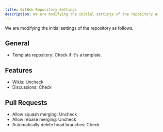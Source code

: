 ```yaml
---
title: GitHub Repository Settings
description: We are modifying the initial settings of the repository as follows.
---
```


We are modifying the initial settings of the repository as follows.

## General

- Template repository: Check if it's a template.

## Features

- Wikis: Uncheck
- Discussions: Check

## Pull Requests

- Allow squash merging: Uncheck
- Allow rebase merging: Uncheck
- Automatically delete head branches: Check
